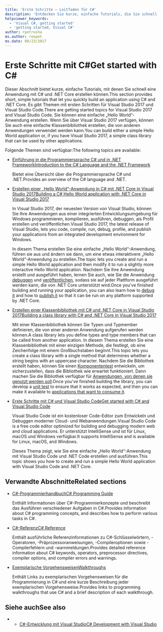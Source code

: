 ```yaml
---
title: 'Erste Schritte – Leitfaden für C#'
description: 'Entdecken Sie kurze, einfache Tutorials, die Sie schnell in C#-Konzepte und das Schreiben von .NET Core-Anwendungen einführen.'
helpviewer_keywords:
  - 'Visual C#, getting started'
  - 'getting started, Visual C#'
author: rpetrusha
ms.author: ronpet
ms.date: 08/23/2017
---
```

# <a name="get-started-with-c"></a><span data-ttu-id="d2902-103">Erste Schritte mit C\#</span><span class="sxs-lookup"><span data-stu-id="d2902-103">Get started with C\#</span></span>

<span data-ttu-id="d2902-104">Dieser Abschnitt bietet kurze, einfache Tutorials, mit denen Sie schnell eine Anwendung mit C# und .NET Core erstellen können.</span><span class="sxs-lookup"><span data-stu-id="d2902-104">This section provides short, simple tutorials that let you quickly build an application using C# and .NET Core.</span></span> <span data-ttu-id="d2902-105">Es gibt Themen mit ersten Schritten für Visual Studio 2017 und Visual Studio Code.</span><span class="sxs-lookup"><span data-stu-id="d2902-105">There are getting started topics for Visual Studio 2017 and Visual Studio Code.</span></span> <span data-ttu-id="d2902-106">Sie können eine einfache „Hello World“-Anwendung erstellen. Wenn Sie über Visual Studio 2017 verfügen, können Sie auch eine einfache Klassenbibliothek erstellen, die von anderen Anwendungen verwendet werden kann.</span><span class="sxs-lookup"><span data-stu-id="d2902-106">You can build either a simple Hello World application or, if you have Visual Studio 2017, a simple class library that can be used by other applications.</span></span>

<span data-ttu-id="d2902-107">Folgende Themen sind verfügbar:</span><span class="sxs-lookup"><span data-stu-id="d2902-107">The following topics are available:</span></span>

* [<span data-ttu-id="d2902-108">Einführung in die Programmiersprache C# und in .NET Framework</span><span class="sxs-lookup"><span data-stu-id="d2902-108">Introduction to the C# Language and the .NET Framework</span></span>](introduction-to-the-csharp-language-and-the-net-framework.md)

     <span data-ttu-id="d2902-109">Bietet eine Übersicht über die Programmiersprache C# und .NET.</span><span class="sxs-lookup"><span data-stu-id="d2902-109">Provides an overview of the C# language and .NET.</span></span>

* [<span data-ttu-id="d2902-110">Erstellen einer „Hello World“-Anwendung in C# mit .NET Core in Visual Studio 2017</span><span class="sxs-lookup"><span data-stu-id="d2902-110">Building a C# Hello World application with .NET Core in Visual Studio 2017</span></span>](../../core/tutorials/with-visual-studio.md)

   <span data-ttu-id="d2902-111">In Visual Studio 2017, der neuesten Version von Visual Studio, können Sie Ihre Anwendungen aus einer integrierten Entwicklungsumgebung für Windows programmieren, kompilieren, ausführen, debuggen, als Profil erstellen und veröffentlichen.</span><span class="sxs-lookup"><span data-stu-id="d2902-111">Visual Studio 2017, the latest release of Visual Studio, lets you code, compile, run, debug, profile, and publish your applications from an integrated development environment for Windows.</span></span>

   <span data-ttu-id="d2902-112">In diesem Thema erstellen Sie eine einfache „Hello World“-Anwendung, führen sie aus und ändern sie dann, um eine etwas interaktivere „Hello World“-Anwendung zu erstellen.</span><span class="sxs-lookup"><span data-stu-id="d2902-112">The topic lets you create and run a simple Hello World application and then modify it to run a slightly more interactive Hello World application.</span></span> <span data-ttu-id="d2902-113">Nachdem Sie Ihre Anwendung erstellt und ausgeführt haben, lernen Sie auch, wie Sie die Anwendung [debuggen](../../core/tutorials/debugging-with-visual-studio.md) und [veröffentlichen](../../core/tutorials/publishing-with-visual-studio.md), sodass sie auf jeder Plattform ausgeführt werden kann, die von .NET Core unterstützt wird.</span><span class="sxs-lookup"><span data-stu-id="d2902-113">Once you've finished building and running your application, you can also learn how to [debug it](../../core/tutorials/debugging-with-visual-studio.md) and how to [publish it](../../core/tutorials/publishing-with-visual-studio.md) so that it can be run on any platform supported by .NET Core.</span></span>

* [<span data-ttu-id="d2902-114">Erstellen einer Klassenbibliothek mit C# und .NET Core in Visual Studio 2017</span><span class="sxs-lookup"><span data-stu-id="d2902-114">Building a class library with C# and .NET Core in Visual Studio 2017</span></span>](../../core/tutorials/library-with-visual-studio.md)

   <span data-ttu-id="d2902-115">Mit einer Klassenbibliothek können Sie Typen und Typmember definieren, die von einer anderen Anwendung aufgerufen werden können.</span><span class="sxs-lookup"><span data-stu-id="d2902-115">A class library lets you define types and type members that can be called from another application.</span></span> <span data-ttu-id="d2902-116">In diesem Thema erstellen Sie eine Klassenbibliothek mit einer einzigen Methode, die festlegt, ob eine Zeichenfolge mit einem Großbuchstaben beginnt.</span><span class="sxs-lookup"><span data-stu-id="d2902-116">This topic lets you create a class library with a single method that determines whether a string begins with an uppercase character.</span></span> <span data-ttu-id="d2902-117">Nachdem Sie die Bibliothek erstellt haben, können Sie einen [Komponententest](../../core/tutorials/testing-library-with-visual-studio.md) entwickeln, um sicherzustellen, dass die Bibliothek wie erwartet funktioniert. Dann machen Sie die Bibliothek verfügbar für [Anwendungen, von denen sie genutzt werden soll](../../core/tutorials/consuming-library-with-visual-studio.md).</span><span class="sxs-lookup"><span data-stu-id="d2902-117">Once you've finished building the library, you can develop a [unit test](../../core/tutorials/testing-library-with-visual-studio.md) to ensure that it works as expected, and then you can make it available to [applications that want to consume it](../../core/tutorials/consuming-library-with-visual-studio.md).</span></span>

* [<span data-ttu-id="d2902-118">Erste Schritte mit C# und Visual Studio Code</span><span class="sxs-lookup"><span data-stu-id="d2902-118">Get started with C# and Visual Studio Code</span></span>](../../core/tutorials/with-visual-studio-code.md)

   <span data-ttu-id="d2902-119">Visual Studio Code ist ein kostenloser Code-Editor zum Entwickeln und Debuggen moderner Cloud- und Webanwendungen.</span><span class="sxs-lookup"><span data-stu-id="d2902-119">Visual Studio Code is a free code editor optimized for building and debugging modern web and cloud applications.</span></span> <span data-ttu-id="d2902-120">Er unterstützt IntelliSense und ist für Linux, macOS und Windows verfügbar.</span><span class="sxs-lookup"><span data-stu-id="d2902-120">It supports IntelliSense and is available for Linux, macOS, and Windows.</span></span>

   <span data-ttu-id="d2902-121">Dieses Thema zeigt, wie Sie eine einfache „Hello World“-Anwendung mit Visual Studio Code und .NET Code erstellen und ausführen.</span><span class="sxs-lookup"><span data-stu-id="d2902-121">This topic shows you how to create and run a simple Hello World application with Visual Studio Code and .NET Core.</span></span>

## <a name="related-sections"></a><span data-ttu-id="d2902-122">Verwandte Abschnitte</span><span class="sxs-lookup"><span data-stu-id="d2902-122">Related sections</span></span>

* [<span data-ttu-id="d2902-123">C#-Programmierhandbuch</span><span class="sxs-lookup"><span data-stu-id="d2902-123">C# Programming Guide</span></span>](../../csharp/programming-guide/index.md)

    <span data-ttu-id="d2902-124">Enthält Informationen über C#-Programmierkonzepte und beschreibt das Ausführen verschiedener Aufgaben in C#.</span><span class="sxs-lookup"><span data-stu-id="d2902-124">Provides information about C# programming concepts, and describes how to perform various tasks in C#.</span></span>

* [<span data-ttu-id="d2902-125">C#-Referenz</span><span class="sxs-lookup"><span data-stu-id="d2902-125">C# Reference</span></span>](../../csharp/language-reference/index.md)

    <span data-ttu-id="d2902-126">Enthält ausführliche Referenzinformationen zu C#-Schlüsselwörtern, -Operatoren, -Präprozessoranweisungen, -Compileroptionen sowie -Compilerfehlern und -warnmeldungen.</span><span class="sxs-lookup"><span data-stu-id="d2902-126">Provides detailed reference information about C# keywords, operators, preprocessor directives, compiler options, and compiler errors and warnings.</span></span>

* [<span data-ttu-id="d2902-127">Exemplarische Vorgehensweisen</span><span class="sxs-lookup"><span data-stu-id="d2902-127">Walkthroughs</span></span>](../../csharp/walkthroughs.md)

    <span data-ttu-id="d2902-128">Enthält Links zu exemplarischen Vorgehensweisen für die Programmierung in C# und eine kurze Beschreibung jeder exemplarischen Vorgehensweise.</span><span class="sxs-lookup"><span data-stu-id="d2902-128">Provides links to programming walkthroughs that use C# and a brief description of each walkthrough.</span></span>

## <a name="see-also"></a><span data-ttu-id="d2902-129">Siehe auch</span><span class="sxs-lookup"><span data-stu-id="d2902-129">See also</span></span>

- * [<span data-ttu-id="d2902-130">C#-Entwicklung mit Visual Studio</span><span class="sxs-lookup"><span data-stu-id="d2902-130">C# Development with Visual Studio</span></span>](/visualstudio/get-started/csharp/)
